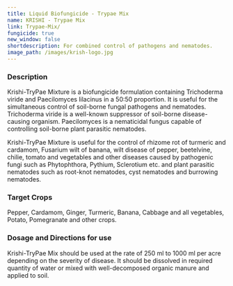 ```yaml
---
title: Liquid Biofungicide - Trypae Mix
name: KRISHI - Trypae Mix
link: Trypae-Mix/
fungicide: true
new_window: false
shortdescription: For combined control of pathogens and nematodes.
image_path: /images/krish-logo.jpg
---
```

### Description
Krishi-TryPae Mixture is a biofungicide formulation containing Trichoderma viride and
Paecilomyces lilacinus in a 50:50 proportion. It is useful for the simultaneous control of soil-borne fungal pathogens and nematodes. Trichoderma viride is a well-known suppressor of soil-borne disease-causing organism. Paecilomyces is a nematicidal fungus capable of controlling  soil-borne plant parasitic nematodes.

Krishi-TryPae Mixture is useful for the control of rhizome rot of turmeric and
cardamom, Fusarium wilt of banana, wilt disease of pepper, beetelvine, chilie, tomato and vegetables and other diseases caused by pathogenic fungi such as Phytophthora, Pythium, Sclerotium etc. and plant parasitic nematodes such as root-knot nematodes, cyst nematodes and burrowing nematodes.

### Target Crops
Pepper, Cardamom, Ginger, Turmeric, Banana, Cabbage and all vegetables,
Potato, Pomegranate and other crops.

### Dosage and Directions for use
Krishi-TryPae Mix should be used at the rate of 250 ml to 1000 ml per acre depending on the severity of disease. It should be dissolved in required quantity of water or mixed with well-decomposed organic manure and applied to soil.
